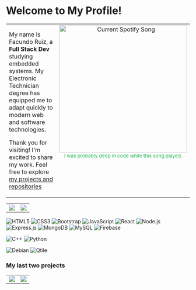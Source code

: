 # Welcome to My Profile!

<table>
  <tr>
    <td valign="top" width="565">
      <p>My name is Facundo Ruiz, a <Strong> Full Stack Dev </Strong> studying embedded systems. My Electronic Technician degree has equipped me to adapt quickly to modern web and software technologies.


</p>
      <p>Thank you for visiting! I'm excited to share my work. Feel free to explore <a href="https://github.com/facumruiz?tab=repositories">my projects and repositories</a></p>
    </td>
    <td valign="top" width="325">
<div align="center">
  <a href="https://facundoruizdev.pythonanywhere.com/link">
    <img src="https://facundoruizdev.pythonanywhere.com/?theme=dark" alt="Current Spotify Song" width="350">
  </a>
</div>
      <div align="center">
          <sub style="color: #1DB954;">I was probably deep in code while this song played.</sub>
      </div>
    </td>
  </tr>
</table>

<table>
  <tr>
    <td valign="top">
      <a href="https://github.com/anuraghazra/github-readme-stats">
        <img src="https://github-readme-stats.vercel.app/api?username=facumruiz&show_icons=true&theme=transparent&title_color=ffffff&card_width=400&hide_border=true" />
      </a>
    </td>
    <td valign="top">
      <a href="https://github.com/anuraghazra/github-readme-stats">
        <img src="https://github-readme-stats.vercel.app/api/top-langs/?username=facumruiz&layout=compact&theme=transparent&title_color=ffffff&card_width=400&hide_border=true" />
      </a>
    </td>
  </tr>
</table>

![HTML5](https://img.shields.io/badge/-HTML5-E34F26?style=flat&logo=html5&logoColor=white)
![CSS3](https://img.shields.io/badge/-CSS3-1572B6?style=flat&logo=css3&logoColor=white)
![Bootstrap](https://img.shields.io/badge/-Bootstrap-563D7C?style=flat&logo=bootstrap&logoColor=white)
![JavaScript](https://img.shields.io/badge/-JavaScript-eed718?style=flat&logo=javascript&logoColor=ffffff)
![React](https://img.shields.io/badge/-React-000000?style=flat&logo=react&logoColor=00c8ff)
![Node.js](https://img.shields.io/badge/-Node.js-3C873A?style=flat&logo=Node.js&logoColor=white)
![Express.js](https://img.shields.io/badge/-Express.js-787878?style=flat)
![MongoDB](https://img.shields.io/badge/-MongoDB-4DB33D?style=flat&logo=mongodb&logoColor=FFFFFF)
![MySQL](https://img.shields.io/badge/-MySQL-F29111?style=flat&logo=mysql&logoColor=FFFFFF)
![Firebase](https://img.shields.io/badge/-Firebase-FFA611?style=flat&logo=firebase&logoColor=FFFFFF)

![C++](https://img.shields.io/badge/-C%20&%20C++-659ad2?style=flat&logo=c%2B%2B&logoColor=ffffff)
![Python](https://img.shields.io/badge/-Python-black?style=flat&logo=python&logoColor=white)

![Debian](https://img.shields.io/badge/-Debian-A81D33?style=flat&logo=debian&logoColor=white)
![Qtile](https://img.shields.io/badge/-Qtile-000000?style=flat&logo=qtile&logoColor=white)

### My last two projects
<table>
  <tr>
    <td valign="top">
      <a href="https://github.com/facumruiz/nodejs-api">
        <img src="https://github-readme-stats.vercel.app/api/pin/?username=facumruiz&repo=nodejs-api&theme=transparent&title_color=ffffff&card_width=400&hide_border=true" />
      </a>
    </td>
    <td valign="top">
      <a href="https://github.com/facumruiz/ESP-RC522">
        <img src="https://github-readme-stats.vercel.app/api/pin/?username=facumruiz&repo=ESP-RC522&theme=transparent&title_color=ffffff&card_width=400&hide_border=true" />
      </a>
    </td>
  </tr>
</table>
